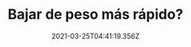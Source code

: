 ---
title: Bajar de peso más rápido?
date: 2021-03-25T04:41:19.356Z
featuredimage: /assets/caminata.jpg
categoria: Random
tags:
  - "#quemarcalorias"
  - "#facil"
  - "#casa"
short-description: forma de quemar calorías sin esfuerzo y 10 cosas mas que no sabías
mk1: >+
  ### 1.

  #### Ya perdió el toque

  ![leche ](/assets/leche.jpg "leche ")

  ¿Te la tomarías? <br/>

  Antes de que existieran las neveras los rusos y finlandeses mantenían la leche fresca con ranas lo que hacían era meter ranas marrones en los contenedores de leche las secreciones producidas por esta rana actúan básicamente como antibióticos bacterias y mantienen la leche  fresca y segura para beber

  ### 2.

  #### Mi pala le gana

  ![bagger](/assets/bagger.jpg "bagger")

  Que serias tu a lado de esta cosa <br/>

  El bagger 288 es el vehículo más pesado en todo el mundo esta gigantesca excavadora a cielo abierto pesa 12 mil 840 toneladas
mk2: >+
  ### 3.

  #### Una historia mejor que la de la vuelta al mundo

  ![autobus ](/assets/autobs.jpg "autobús")

  ¿Te atreverías? <br/>

  La ruta de autobús más larga del mundo la cual estuvo en servicio hasta los años 70 recorría el reino unido bélgica alemania austria turquía irán y afganistán en 49 días te imaginas viajar por tanto tiempo

  ### 4.

  #### Aquí usamos cubetas como banco

  ![paradas](/assets/coreadelsur.jpg "paradas")

  Cosas del primer mundo <br/>

  Así lucen algunas paradas de autobús en corea del sur
mk3: >+
  ### 5.

  #### Barry Benson eres tu?

  ![genciana ](/assets/genciana.jpg "genciana")

  ¿Lo sabías? <br/>

  Una de las plantas favoritas de las abejas son las genciana cerradas

  ### 6.

  #### Chabelo lo inventó

  ![nobleza](/assets/nobleza.jpg "nobleza")

  ¿Chistoso, no? <br/>

  Estos son algunos de los atuendos que lució la nobleza alemana en el siglo 15
mk4: >+
  ### 7.

  #### Mira el tamaño de esos huevotes

  ![huevas ](/assets/huevos.jpg "huevas ")

  ¿Alguna vez lo has visto?<br/>

  Los huevos de los casuarios que son por cierto las aves más peligrosas del mundo son verde fosforescente

  ### 8.

  #### Y Jr. donde esta?

  ![pollos](/assets/pollos.jpg "pollos")

  Pobres animales <br/>

  En promedio se matan 97 pollos cada 0.05 segundos en todo el mundo
mk5: >+
  ### 9.

  #### Y yo que iba a caminar empezando hoy

  ![baños ](/assets/baños.jpg "baños")

  Ya los sabe en vez de correr, bañate con agua caliente <br/>

  Sabías que un baño caliente de una hora puede quemar hasta 130 calorías la misma cantidad que quemarías caminando durante 30 minutos

  ### 10.

  #### Que básicos

  ![starucks ](/assets/star.jpg "starbucks")

  Dato curioso del día <br/>

  La sede de la CIA tiene su propio Starbucks
---